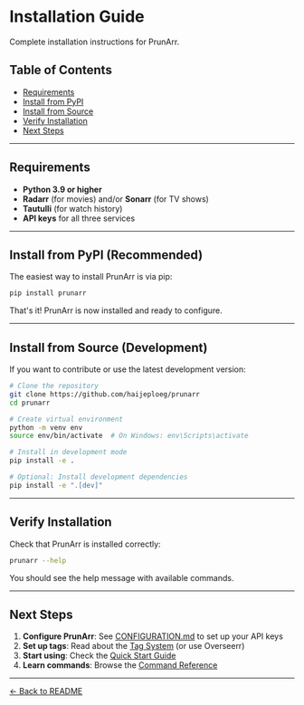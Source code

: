 # Installation Guide

Complete installation instructions for PrunArr.

## Table of Contents

- [Requirements](#requirements)
- [Install from PyPI](#install-from-pypi-recommended)
- [Install from Source](#install-from-source-development)
- [Verify Installation](#verify-installation)
- [Next Steps](#next-steps)

---

## Requirements

- **Python 3.9 or higher**
- **Radarr** (for movies) and/or **Sonarr** (for TV shows)
- **Tautulli** (for watch history)
- **API keys** for all three services

---

## Install from PyPI (Recommended)

The easiest way to install PrunArr is via pip:

```bash
pip install prunarr
```

That's it! PrunArr is now installed and ready to configure.

---

## Install from Source (Development)

If you want to contribute or use the latest development version:

```bash
# Clone the repository
git clone https://github.com/haijeploeg/prunarr
cd prunarr

# Create virtual environment
python -m venv env
source env/bin/activate  # On Windows: env\Scripts\activate

# Install in development mode
pip install -e .

# Optional: Install development dependencies
pip install -e ".[dev]"
```

---

## Verify Installation

Check that PrunArr is installed correctly:

```bash
prunarr --help
```

You should see the help message with available commands.

---

## Next Steps

1. **Configure PrunArr**: See [CONFIGURATION.md](CONFIGURATION.md) to set up your API keys
2. **Set up tags**: Read about the [Tag System](TAG_SYSTEM.md) (or use Overseerr)
3. **Start using**: Check the [Quick Start Guide](QUICK_START.md)
4. **Learn commands**: Browse the [Command Reference](COMMANDS.md)

---

[← Back to README](../README.md)
